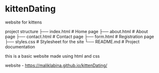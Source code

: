 # kittenDating
website for kittens

project structure
├── index.html       # Home page
├── about.html       # About page
├── contact.html     # Contact page
├── form.html        # Registration page
├── styles.css       # Stylesheet for the site
└── README.md        # Project documentation

this is a basic website made using html and css

website - https://maliklabina.github.io/kittenDating/
